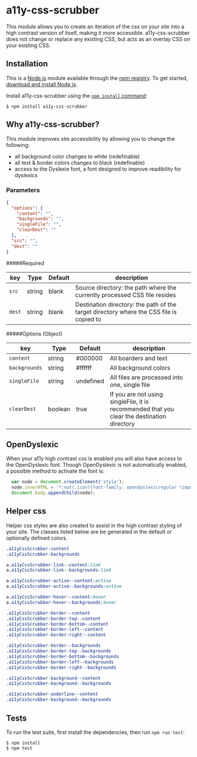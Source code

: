 a11y-css-scrubber
=========
This module allows you to create an iteration of the css on your site into a high contrast version of itself, making it more accessible. a11y-css-scrubber does not change or replace any existing CSS, but acts as an overlay CSS on your existing CSS.


## Installation

This is a [Node.js](https://nodejs.org/en/) module available through the
[npm registry](https://www.npmjs.com/). To get started, [download and install Node.js](https://nodejs.org/en/download/).

Install a11y-css-scrubber using the
[`npm install` command](https://docs.npmjs.com/getting-started/installing-npm-packages-locally):

```
$ npm install a11y-css-scrubber
```

## Why a11y-css-scrubber?

This module improves site accessibility by allowing you to change the following:

 * all background color changes to white (redefinable)
 * all text & border colors changes to black (redefinable)
 * access to the Dyslexie font, a font designed to improve readibility for dyslexics


### Parameters

```json
{
  "options": {
    "content": "",
    "backgrounds": "",
    "singleFile": "",
    "clearDest": ""
  },
  "src": "",
  "dest": ""
}

```

#####Required

key              | Type   | Default | description                                                              |
------------------|--------|---------|--------------------------------------------------------------------------|
 `src`            | string | blank    | Source directory: the path where the currently processed CSS file resides            |
 `dest`           | string | blank    | Destination directory: the path of the target directory where the CSS file is copied to              |

#####Options (Object)

 key              | Type    | Default | description                                                              |
------------------|---------|---------|--------------------------------------------------------------------------|
 `content`        | string  | #000000 | All boarders and text               |
 `backgrounds`    | string  | #ffffff | All background colors                            |
 `singleFile`     | string  | undefined     | All files are processed into one, single file             |
 `clearDest`      | boolean | true   | If you are not using singleFile, it is recommended that you clear the destination directory            |

## OpenDyslexic
When your a11y high contrast css is enabled you will also have access to the OpenDyslexic font. Though OpenDyslexic is not automatically enabled, a possible method to activate the font is:

```javascript
  var node = document.createElement('style');
  node.innerHTML = '*:not(.icon){font-family: opendyslexicregular !important;}';
  document.body.appendChild(node);

```

## Helper css
Helper css styles are also created to assist in the high contrast styling of your site. The classes listed below are be generated in the default or optionally defined colors.

```css
.a11yCssScrubber-content
.a11yCssScrubber-backgrounds

a.a11yCssScrubber-link--content:link
a.a11yCssScrubber-link--backgrounds:link

a.a11yCssScrubber-active--content:active
a.a11yCssScrubber-active--backgrounds:active

a.a11yCssScrubber-hover--content:hover
a.a11yCssScrubber-hover--backgrounds:hover

.a11yCssScrubber-border--content
.a11yCssScrubber-border-top--content
.a11yCssScrubber-border-bottom--content
.a11yCssScrubber-border-left--content
.a11yCssScrubber-border-right--content

.a11yCssScrubber-border--backgrounds
.a11yCssScrubber-border-top--backgrounds
.a11yCssScrubber-border-bottom--backgrounds
.a11yCssScrubber-border-left--backgrounds
.a11yCssScrubber-border-right--backgrounds

.a11yCssScrubber-background--content
.a11yCssScrubber-background--backgrounds

.a11yCssScrubber-underline--content
.a11yCssScrubber-background--backgrounds

```

## Tests

  To run the test suite, first install the dependencies, then run `npm run test`:

```
$ npm install
$ npm test
```
